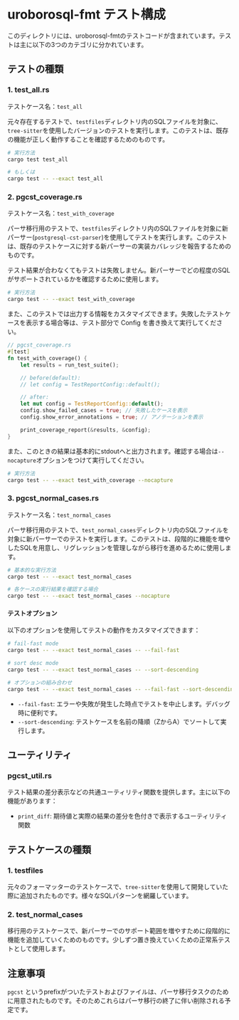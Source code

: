 # uroborosql-fmt テスト構成

このディレクトリには、uroborosql-fmtのテストコードが含まれています。テストは主に以下の3つのカテゴリに分かれています。

## テストの種類

### 1. test_all.rs

テストケース名：`test_all`

元々存在するテストで、`testfiles`ディレクトリ内のSQLファイルを対象に、`tree-sitter`を使用したバージョンのテストを実行します。このテストは、既存の機能が正しく動作することを確認するためのものです。

```bash
# 実行方法
cargo test test_all
```
```bash
# もしくは
cargo test -- --exact test_all
```

### 2. pgcst_coverage.rs

テストケース名：`test_with_coverage`

パーサ移行用のテストで、`testfiles`ディレクトリ内のSQLファイルを対象に新パーサー(`postgresql-cst-parser`)を使用してテストを実行します。このテストは、既存のテストケースに対する新パーサーの実装カバレッジを報告するためのものです。

テスト結果が合わなくてもテストは失敗しません。新パーサーでどの程度のSQLがサポートされているかを確認するために使用します。

```bash
# 実行方法
cargo test -- --exact test_with_coverage
```

また、このテストでは出力する情報をカスタマイズできます。失敗したテストケースを表示する場合等は、テスト部分で Config を書き換えて実行してください。

```rust
// pgcst_coverage.rs
#[test]
fn test_with_coverage() {
    let results = run_test_suite();

    // before(default):
    // let config = TestReportConfig::default();

    // after:
    let mut config = TestReportConfig::default();
    config.show_failed_cases = true; // 失敗したケースを表示
    config.show_error_annotations = true; // アノテーションを表示

    print_coverage_report(&results, &config);
}
```

また、このときの結果は基本的にstdoutへと出力されます。確認する場合は`--nocapture`オプションをつけて実行してください。

```bash
# 実行方法
cargo test -- --exact test_with_coverage --nocapture
```

### 3. pgcst_normal_cases.rs

テストケース名：`test_normal_cases`

パーサ移行用のテストで、`test_normal_cases`ディレクトリ内のSQLファイルを対象に新パーサーでのテストを実行します。このテストは、段階的に機能を増やしたSQLを用意し、リグレッションを管理しながら移行を進めるために使用します。

```bash
# 基本的な実行方法
cargo test -- --exact test_normal_cases
```

```bash
# 各ケースの実行結果を確認する場合
cargo test -- --exact test_normal_cases --nocapture
```

#### テストオプション

以下のオプションを使用してテストの動作をカスタマイズできます：

```bash
# fail-fast mode
cargo test -- --exact test_normal_cases -- --fail-fast

# sort desc mode
cargo test -- --exact test_normal_cases -- --sort-descending

# オプションの組み合わせ
cargo test -- --exact test_normal_cases -- --fail-fast --sort-descending
```

- `--fail-fast`: エラーや失敗が発生した時点でテストを中止します。デバッグ時に便利です。
- `--sort-descending`: テストケースを名前の降順（ZからA）でソートして実行します。

## ユーティリティ

### pgcst_util.rs

テスト結果の差分表示などの共通ユーティリティ関数を提供します。主に以下の機能があります：

- `print_diff`: 期待値と実際の結果の差分を色付きで表示するユーティリティ関数

## テストケースの種類

### 1. testfiles

元々のフォーマッターのテストケースで、`tree-sitter`を使用して開発していた際に追加されたものです。様々なSQLパターンを網羅しています。

### 2. test_normal_cases

移行用のテストケースで、新パーサーでのサポート範囲を増やすために段階的に機能を追加していくためのものです。少しずつ置き換えていくための正常系テストとして使用します。

## 注意事項
`pgcst` というprefixがついたテストおよびファイルは、パーサ移行タスクのために用意されたものです。そのためこれらはパーサ移行の終了に伴い削除される予定です。
